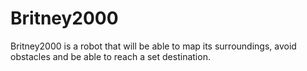 # Britney2000
Britney2000 is a robot that will be able to map its surroundings, avoid obstacles and be able to reach a set destination.
